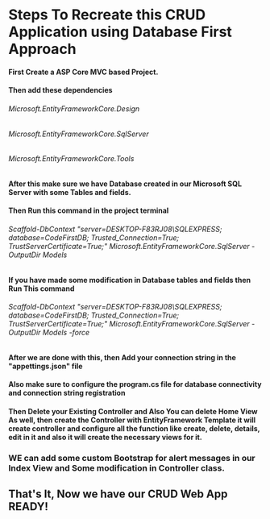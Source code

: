 # Steps To Recreate this CRUD Application using Database First Approach

#### First Create a ASP Core MVC based Project.
#### Then add these dependencies
###### Microsoft.EntityFrameworkCore.Design
###### Microsoft.EntityFrameworkCore.SqlServer
###### Microsoft.EntityFrameworkCore.Tools
#### After this make sure we have Database created in our Microsoft SQL Server with some Tables and fields.
#### Then Run this command in the project terminal
###### Scaffold-DbContext "server=DESKTOP-F83RJ08\SQLEXPRESS; database=CodeFirstDB; Trusted_Connection=True; TrustServerCertificate=True;" Microsoft.EntityFrameworkCore.SqlServer -OutputDir Models
#### If you have made some modification in Database tables and fields then Run This command
###### Scaffold-DbContext "server=DESKTOP-F83RJ08\SQLEXPRESS; database=CodeFirstDB; Trusted_Connection=True; TrustServerCertificate=True;" Microsoft.EntityFrameworkCore.SqlServer -OutputDir Models -force
#### After we are done with this, then Add your connection string in the "appettings.json" file
#### Also make sure to configure the program.cs file for database connectivity and connection string registration
#### Then Delete your Existing Controller and Also You can delete Home View As well, then create the Controller with EntityFramework Template it will create controller and configure all the function like create, delete, details, edit in it and also it will create the necessary views for it.
### WE can add some custom Bootstrap for alert messages in our Index View and Some modification in Controller class.

## That's It, Now we have our CRUD Web App READY!
